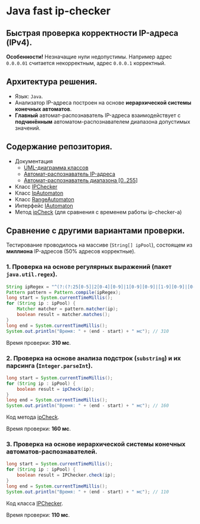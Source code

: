 # Java fast ip-checker

## Быстрая проверка корректности IP-адреса (IPv4).

**Особенности!** Незначащие нули недопустимы. Например адрес `0.0.0.01` считается некорректным, адрес `0.0.0.1` корректный.

[//]:-------------------------------------------------------------------------

## Архитектура решения.

* Язык: `Java`.
* Анализатор IP-адреса построен на основе **иерархической системы конечных автоматов**.
* **Главный** автомат-распознаватель IP-адреса взаимодействует с **подчинённым** автоматом-распознавателем диапазона допустимых значений.


[//]:-------------------------------------------------------------------------

## Содержание репозитория.

* Документация
    * [UML-диаграмма классов](./Automaton_based_ip-checking/doc.md/#uml-диаграмма-классов)
    * [Автомат-распознаватель IP-адреса](./Automaton_based_ip-checking/doc.md/#автомат-распознаватель-ip-адреса-класс-ipautomaton)
    * [Автомат-распознаватель диапазона [0..255]](./Automaton_based_ip-checking/doc.md/#автомат-распознаватель-диапазона-0255-класс-rangeautomaton)
* Класс [IPChecker](./Automaton_based_ip-checking/Code/IPChecker.java)
* Класс [IpAutomaton](./Automaton_based_ip-checking/Code/IpAutomaton.java)
* Класс [RangeAutomaton](./Automaton_based_ip-checking/Code/RangeAutomaton.java)
* Интерфейс [IAutomaton](./Automaton_based_ip-checking/Code/IAutomaton.java)
* Метод [ipCheck](./Integer_parsing_based_ip-checking/ipCheck.java) (для сравнения с временем работы ip-checker-а)


[//]:-------------------------------------------------------------------------

## Сравнение с другими вариантами проверки.

Тестирование проводилось на массиве (`String[] ipPool`), состоящем из **миллиона** IP-адресов (50% адресов корректные).


[//]:-------------------------------------------------------------------------

### 1. Проверка на основе **регулярных выражений** (пакет `java.util.regex`).

```Java
String ipRegex = "^(?:(?:25[0-5]|2[0-4][0-9]|1[0-9][0-9]|[1-9][0-9]|[0-9])\\.){3}(?:25[0-5]|2[0-4][0-9]|1[0-9][0-9]|[1-9][0-9]|[0-9])$";
Pattern pattern = Pattern.compile(ipRegex);
long start = System.currentTimeMillis();
for (String ip : ipPool) {
    Matcher matcher = pattern.matcher(ip);
    boolean result = matcher.matches();
}
long end = System.currentTimeMillis();
System.out.println("Время: " + (end - start) + " мс"); // 310
```
Время проверки: **310 мс**.


[//]:-------------------------------------------------------------------------

### 2. Проверка на основе **анализа подстрок** (`substring`) и их **парсинга** (`Integer.parseInt`).

```Java
long start = System.currentTimeMillis();
for (String ip : ipPool) {
    boolean result = ipCheck(ip);
}
long end = System.currentTimeMillis();
System.out.println("Время: " + (end - start) + " мс"); // 160
```
Код метода [ipCheck](./Integer_parsing_based_ip-checking/ipCheck.java).

Время проверки: **160 мс**.


[//]:-------------------------------------------------------------------------

### 3. Проверка на основе **иерархической системы конечных автоматов-распознавателей**.

```Java
long start = System.currentTimeMillis();
for (String ip : ipPool) {
    boolean result = IPChecker.check(ip);
}
long end = System.currentTimeMillis();
System.out.println("Время: " + (end - start) + " мс"); // 110
```
Код класса [IPChecker](./Automaton_based_ip-checking/Code/IPChecker.java).

Время проверки: **110 мс**.